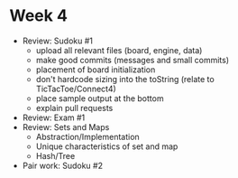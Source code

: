 # Week 4

- Review: Sudoku \#1
  - upload all relevant files (board, engine, data)
  - make good commits (messages and small commits)
  - placement of board initialization
  - don't hardcode sizing into the toString (relate to TicTacToe/Connect4)
  - place sample output at the bottom
  - explain pull requests
- Review: Exam \#1
- Review: Sets and Maps
  - Abstraction/Implementation
  - Unique characteristics of set and map
  - Hash/Tree
- Pair work: Sudoku \#2
